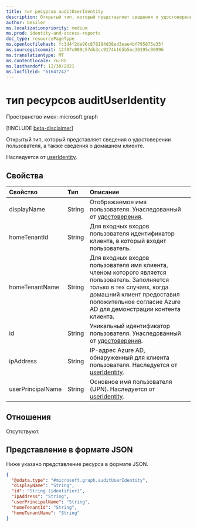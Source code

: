 ```yaml
---
title: тип ресурсов auditUserIdentity
description: Открытый тип, который представляет сведения о удостоверении пользователя, а также сведения о домашнем клиенте.
author: besiler
ms.localizationpriority: medium
ms.prod: identity-and-access-reports
doc_type: resourcePageType
ms.openlocfilehash: fc3d4f2de96c878184d38ed3eae4bf795875e35f
ms.sourcegitcommit: 12f07c009c57db3cc9174b165b5ec30195c00996
ms.translationtype: MT
ms.contentlocale: ru-RU
ms.lasthandoff: 12/30/2021
ms.locfileid: "61647242"
---
```

# <a name="audituseridentity-resource-type"></a>тип ресурсов auditUserIdentity

Пространство имен: microsoft.graph

[!INCLUDE [beta-disclaimer](../../includes/beta-disclaimer.md)]

Открытый тип, который представляет сведения о удостоверении пользователя, а также сведения о домашнем клиенте.

Наследуется от [userIdentity](../resources/useridentity.md).

## <a name="properties"></a>Свойства
|Свойство|Тип|Описание|
|:---|:---|:---|
|displayName|String|Отображаемое имя пользователя. Унаследованный от [удостоверения](../resources/identity.md).|
|homeTenantId|String|Для входных входов пользователя идентификатор клиента, в который входит пользователь.|
|homeTenantName|String|Для входных входов пользователя имя клиента, членом которого является пользователь. Заполняется только в тех случаях, когда домашний клиент предоставил положительное согласие Azure AD для демонстрации контента клиента.|
|id|String|Уникальный идентификатор пользователя. Унаследованный от [удостоверения](../resources/identity.md).|
|ipAddress|String|IP-адрес Azure AD, обнаруженный для клиента пользователя. Наследуется от [userIdentity](../resources/useridentity.md).|
|userPrincipalName|String|Основное имя пользователя (UPN). Наследуется от [userIdentity](../resources/useridentity.md).|

## <a name="relationships"></a>Отношения
Отсутствуют.

## <a name="json-representation"></a>Представление в формате JSON
Ниже указано представление ресурса в формате JSON.
<!-- {
  "blockType": "resource",
  "@odata.type": "microsoft.graph.auditUserIdentity",
  "baseType": "microsoft.graph.userIdentity",
}
-->
``` json
{
  "@odata.type": "#microsoft.graph.auditUserIdentity",
  "displayName": "String",
  "id": "String (identifier)",
  "ipAddress": "String",
  "userPrincipalName": "String",
  "homeTenantId": "String",
  "homeTenantName": "String"
}
```

